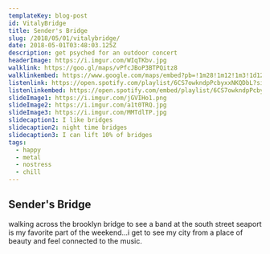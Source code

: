 ```yaml
---
templateKey: blog-post
id: VitalyBridge
title: Sender's Bridge
slug: /2018/05/01/vitalybridge/
date: 2018-05-01T03:48:03.125Z
description: get psyched for an outdoor concert
headerImage: https://i.imgur.com/WIqTKbv.jpg
walklink: https://goo.gl/maps/vPfcJBoP3BTPQitz8
walklinkembed: https://www.google.com/maps/embed?pb=!1m28!1m12!1m3!1d12098.168214754607!2d-74.00617871284298!3d40.7060823193189!2m3!1f0!2f0!3f0!3m2!1i1024!2i768!4f13.1!4m13!3e2!4m5!1s0x89c25a4ab565f897%3A0x5aea8f39fee5c23d!2sEtsy%2C+Adams+Street%2C+Brooklyn%2C+NY!3m2!1d40.700582399999995!2d-73.9881456!4m5!1s0x89c25a3cf9bccce3%3A0x3fc7dc1dc0cf9438!2sSouth+Street+Seaport%2C+South+Street%2C+New+York%2C+NY!3m2!1d40.7053125!2d-74.0026298!5e0!3m2!1sen!2sus!4v1564155127684!5m2!1sen!2sus
listenlink: https://open.spotify.com/playlist/6CS7owkndpPcbyxxNKQDbL?si=J6Uwe84IRK2Hid8m74b4lQ
listenlinkembed: https://open.spotify.com/embed/playlist/6CS7owkndpPcbyxxNKQDbL?si=J6Uwe84IRK2Hid8m74b4lQ
slideImage1: https://i.imgur.com/jGVIHo1.png
slideImage2: https://i.imgur.com/a1t0TRQ.jpg
slideImage3: https://i.imgur.com/MMTdlTP.jpg
slidecaption1: I like bridges
slidecaption2: night time bridges
slidecaption3: I can lift 10% of bridges
tags:
  - happy
  - metal
  - nostress
  - chill
---
```


## Sender's Bridge

walking across the brooklyn bridge to see a band at the south street seaport is my favorite part of the weekend...i get to see my city from a place of beauty and feel connected to the music. 